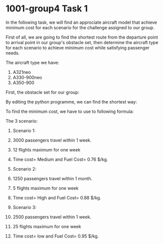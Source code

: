 # 1001-group4 Task 1

In the following task, we will find an approciate aircraft model that achieve minimum cost for each scenario for the challenge assigned to our group.

First of all, we are going to find the shortest route from the departure point to arrival point in our group's obstacle set, then determine the aircraft type for each scenario to achieve minimum cost while satisfying passenger needs.

The aircraft type we have:
1. A321neo
2. A330-900neo
3. A350-900

First, the obstacle set for our group:



By editing the python programme, we can find the shortest way:



To find the minimum cost, we have to use to following formula:


The 3 scenario:

1.  Scenario 1:


   1. 3000 passengers travel within 1 week.
   2. 12 flights maximum for one week
   3. Time cost= Medium and Fuel Cost= 0.76 $/kg.

2.  Scenario 2:


   1. 1250 passengers travel within 1 month.
   2. 5 flights maximum for one week
   3. Time cost= High and Fuel Cost= 0.88 $/kg.

3.  Scenario 3:


   1. 2500 passengers travel within 1 week.
   2. 25 flights maximum for one week
   3. Time cost= low and Fuel Cost= 0.95 $/kg.
